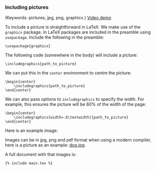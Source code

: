 ### Including pictures

(Keywords: pictures, jpg, png, graphicx.)
[Video demo](https://www.youtube.com/watch?v=3dGq7xCQNRY)

To include a picture is straightforward in LaTeX. We make use of the `graphicx`
package. In LaTeX packages are included in the preamble using `usepackage`.
Include the following in the preamble:

```language-latex
\usepackage{graphicx}
```

The following code (somewhere in the body) will include a picture:

```language-latex
\includegraphics{path_to_picture}
```

We can put this in the `center` environment to centre the picture:

```language-latex
\begin{center}
	\includegraphics{path_to_picture}
\end{center}
```

We can also pass options to `includegraphics` to specify the width. For example,
this ensures the picture will be 60% of the width of the page:

```language-latex
\begin{center}
	\includegraphics[width=.6\textwidth]{path_to_picture}
\end{center}
```

Here is an example image:


Images can be in jpg, png and
pdf format when using a modern compiler, here is a picture as an example:
<a href="{{root}}/assets/tex/07-including-pictures/dog.jpg">dog.jpg</a>.

A full document with that images is:

```language-latex
{% include main.tex %}
```
